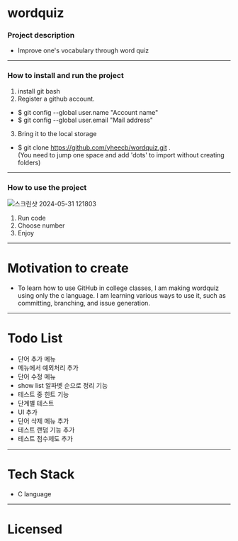 # wordquiz
### Project description 
- Improve one's vocabulary through word quiz
---
### How to install and run the project
1. install git bash
2. Register a github account.
- $ git config --global user.name "Account name" 
- $ git config --global user.email "Mail address"
3. Bring it to the local storage 
 - $ git clone https://github.com/yheecb/wordquiz.git .  
   (You need to jump one space and add 'dots' to import without creating folders)
---
### How to use the project
![스크린샷 2024-05-31 121803](https://github.com/yheecb/wordquiz/assets/165108050/5469dc6e-cb34-46e4-ab70-90c452ad99e2)
1. Run code
2. Choose number
3. Enjoy 
---
# Motivation to create
- To learn how to use GitHub in college classes, I am making wordquiz using only the c language. I am learning various ways to use it, such as committing, branching, and issue generation.
---
# Todo List
- 단어 추가 메뉴
- 메뉴에서 예외처리 추가
- 단어 수정 메뉴
- show list 알파벳 순으로 정리 기능
- 테스트 중 힌트 기능
- 단계별 테스트
- UI 추가
- 단어 삭제 메뉴 추가
- 테스트 랜덤 기능 추가
- 테스트 점수제도 추가
---
# Tech Stack
- C language
---
# Licensed
  
